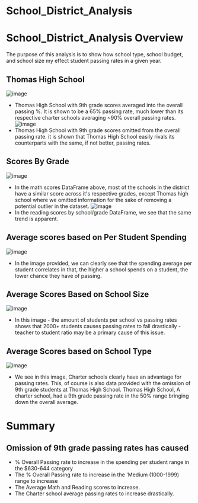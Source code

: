 # School_District_Analysis
# School_District_Analysis Overview
The purpose of this analysis is to show how school type, school budget, and school size my effect student passing rates in a given year.
## Thomas High School
![image](https://user-images.githubusercontent.com/99559096/159854504-37fdbd3d-203f-4baa-b719-0ddbfb620011.png)
- Thomas High School with 9th grade scores averaged into the overall passing %. It is shown to be a 65% passing rate, much lower than its respective charter schools averaging ~90% overall passing rates.
![image](https://user-images.githubusercontent.com/99559096/159854456-8ef3ebe7-d55a-420a-b129-c3bb50ede45c.png)
- Thomas High School with 9th grade scores omitted from the overall passing rate. it is shown that Thomas High School easily rivals its counterparts with the same, if not better, passing rates.
## Scores By Grade
![image](https://user-images.githubusercontent.com/99559096/159853895-2af56ff0-847f-40fa-9a11-a593d3f8cbe1.png)
- In the math scores DataFrame above, most of the schools in the district have a similar score across it's respective grades, except Thomas high school where we omitted information for the sake of removing a potential outlier in the dataset.
![image](https://user-images.githubusercontent.com/99559096/159854245-eb6d5f5a-4430-47a0-be45-536552eb3769.png)
- In the reading scores by school/grade DataFrame, we see that the same trend is apparent. 
## Average scores based on Per Student Spending
![image](https://user-images.githubusercontent.com/99559096/159847127-cec8925b-53b6-4ba7-b46b-169033298f4a.png)
- In the image provided, we can clearly see that the spending average per student correlates in that, the higher a school spends on a student, the lower chance they have of passing. 
## Average Scores Based on School Size
![image](https://user-images.githubusercontent.com/99559096/159852594-4adbc333-4162-412f-a269-f8dafb28f1d4.png)
- In this image - the amount of students per school vs passing rates shows that 2000+ students causes passing rates to fall drastically - teacher to student ratio may be a primary cause of this issue.
## Average Scores based on School Type
![image](https://user-images.githubusercontent.com/99559096/159853014-416ca73b-ad1a-4536-9c5d-44daf43cc34f.png)
- We see in this image, Charter schools clearly have an advantage for passing rates. This, of course is also data provided with the omission of 9th grade students at Thomas High School. Thomas High School, A charter school, had a 9th grade passing rate in the 50% range bringing down the overall average. 
# Summary
## Omission of 9th grade passing rates has caused
- % Overall Passing rate to increase in the spending per student range in the $630-644 category
- The % Overall Passing rate to increase in the 'Medium (1000-1999) range to increase
- The Average Math and Reading scores to increase.
- The Charter school average passing rates to increase drastically.
